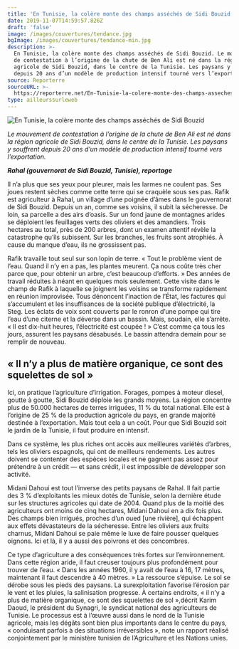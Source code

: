 ```yaml
---
title: 'En Tunisie, la colère monte des champs asséchés de Sidi Bouzid'
date: 2019-11-07T14:59:57.826Z
draft: 'false'
image: /images/couvertures/tendance.jpg
bgImage: /images/couvertures/tendance-min.jpg
description: >-
  En Tunisie, la colère monte des champs asséchés de Sidi Bouzid. Le mouvement
  de contestation à l’origine de la chute de Ben Ali est né dans la région
  agricole de Sidi Bouzid, dans le centre de la Tunisie. Les paysans y souffrent
  depuis 20 ans d’un modèle de production intensif tourné vers l’exportation.
source: Reporterre
sourceURL: >-
  https://reporterre.net/En-Tunisie-la-colere-monte-des-champs-asseches-de-Sidi-Bouzid
type: ailleurssurleweb
---
```

![En Tunisie, la colère monte des champs asséchés de Sidi Bouzid](/images/couvertures/2019-11-colere_tunisie.jpg "En Tunisie, la colère monte des champs asséchés de Sidi Bouzid")

_Le mouvement de contestation à l’origine de la chute de Ben Ali est né dans la région agricole de Sidi Bouzid, dans le centre de la Tunisie. Les paysans y souffrent depuis 20 ans d’un modèle de production intensif tourné vers l’exportation._

_**Rahal (gouvernorat de Sidi Bouzid, Tunisie), reportage**_

Il n’a plus que ses yeux pour pleurer, mais les larmes ne coulent pas. Ses joues restent sèches comme cette terre qui se craquèle sous ses pas. Rafik est agriculteur à Rahal, un village d’une poignée d’âmes dans le gouvernorat de Sidi Bouzid. Depuis un an, comme ses voisins, il subit la sécheresse. De loin, sa parcelle a des airs d’oasis. Sur un fond jaune de montagnes arides se déploient les feuillages verts des oliviers et des amandiers. Trois hectares au total, près de 200 arbres, dont un examen attentif révèle la catastrophe qu’ils subissent. Sur les branches, les fruits sont atrophiés. À cause du manque d’eau, ils ne grossissent pas.

Rafik travaille tout seul sur son lopin de terre. « Tout le problème vient de l’eau. Quand il n’y en a pas, les plantes meurent. Ça nous coûte très cher parce que, pour obtenir un arbre, c’est beaucoup d’efforts. » Des années de travail réduites à néant en quelques mois seulement. Cette visite dans le champ de Rafik à laquelle se joignent les voisins se transforme rapidement en réunion improvisée. Tous dénoncent l’inaction de l’État, les factures qui s’accumulent et les insuffisances de la société publique d’électricité, la Steg. Les éclats de voix sont couverts par le ronron d’une pompe qui tire l’eau d’une citerne et la déverse dans un bassin. Mais, soudain, elle s’arrête. « Il est dix-huit heures, l’électricité est coupée ! » C’est comme ça tous les jours, assurent les paysans désabusés. Le bassin attendra demain pour se remplir de nouveau.



## « Il n’y a plus de matière organique, ce sont des squelettes de sol » 

Ici, on pratique l’agriculture d’irrigation. Forages, pompes à moteur diesel, goutte à goutte, Sidi Bouzid déploie les grands moyens. La région concentre plus de 50.000 hectares de terres irriguées, 11 % du total national. Elle est à l’origine de 25 % de la production agricole du pays, en grande majorité destinée à l’exportation. Mais tout cela a un coût. Pour que Sidi Bouzid soit le jardin de la Tunisie, il faut produire en intensif.



Dans ce système, les plus riches ont accès aux meilleures variétés d’arbres, tels les oliviers espagnols, qui ont de meilleurs rendements. Les autres doivent se contenter des espèces locales et ne gagnent pas assez pour prétendre à un crédit — et sans crédit, il est impossible de développer son activité.



Midani Dahoui est tout l’inverse des petits paysans de Rahal. Il fait partie des 3 % d’exploitants les mieux dotés de Tunisie, selon la dernière étude sur les structures agricoles qui date de 2004. Quand plus de la moitié des agriculteurs ont moins de cinq hectares, Midani Dahoui en a dix fois plus. Des champs bien irrigués, proches d’un oued \[une rivière], qui échappent aux effets dévastateurs de la sécheresse. Entre les oliviers aux fruits charnus, Midani Dahoui se paie même le luxe de faire pousser quelques oignons. Ici et là, il y a aussi des poivrons et des concombres.



Ce type d’agriculture a des conséquences très fortes sur l’environnement. Dans cette région aride, il faut creuser toujours plus profondément pour trouver de l’eau. « Dans les années 1960, il y avait de l’eau à 16, 17 mètres, maintenant il faut descendre à 40 mètres. » La ressource s’épuise. Le sol se dérobe sous les pieds des paysans. La surexploitation favorise l’érosion par le vent et les pluies, la salinisation progresse. À certains endroits, « il n’y a plus de matière organique, ce sont des squelettes de sol »,décrit Karim Daoud, le président du Synagri, le syndicat national des agriculteurs de Tunisie. Le processus est à l’œuvre aussi dans le nord de la Tunisie agricole, mais les dégâts sont bien plus importants dans le centre du pays, « conduisant parfois à des situations irréversibles », note un rapport réalisé conjointement par le ministère tunisien de l’Agriculture et les Nations unies.
